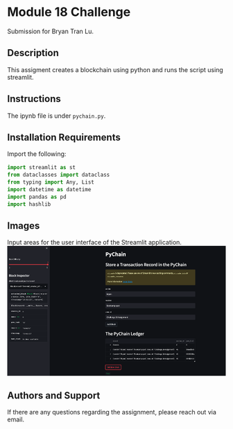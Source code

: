 # Module 18 Challenge
Submission for Bryan Tran Lu. 

## Description
This assigment creates a blockchain using python and runs the script using streamlit.

## Instructions
The ipynb file is under `pychain.py`.

## Installation Requirements
Import the following:
```python
import streamlit as st
from dataclasses import dataclass
from typing import Any, List
import datetime as datetime
import pandas as pd
import hashlib
```

## Images
Input areas for the user interface of the Streamlit application.
<a href="" target="_blank" rel="noreferrer"><img src="st_screenshot.png" width="" height="300" alt="" /></a>

## Authors and Support
If there are any questions regarding the assignment, please reach out via email.
